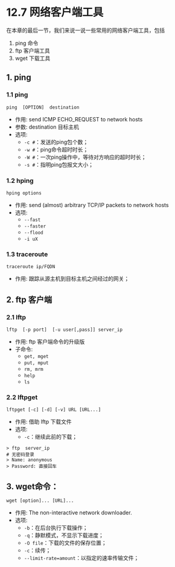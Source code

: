 # 12.7  网络客户端工具
在本章的最后一节，我们来说一说一些常用的网络客户端工具，包括
1. ping 命令
2. ftp 客户端工具
3. wget 下载工具

## 1. ping    
### 1.1 ping
`ping  [OPTION]  destination`
- 作用: send ICMP ECHO_REQUEST to network hosts
- 参数: destination 目标主机
- 选项:
    - `-c #`：发送的ping包个数；
    - `-w #`：ping命令超时时长；
    - `-W #`：一次ping操作中，等待对方响应的超时时长；
    - `-s #`：指明ping包报文大小；

### 1.2 hping
`hping options`
- 作用: send (almost) arbitrary TCP/IP packets to network hosts      
- 选项:
    - `--fast`
    - `--faster`
    - `--flood`
    - `-i uX`

### 1.3 traceroute
`traceroute ip/FQDN`
- 作用: 跟踪从源主机到目标主机之间经过的网关；

## 2. ftp 客户端    
### 2.1 lftp
`lftp  [-p port]  [-u user[,pass]] server_ip`
- 作用: ftp 客户端命令的升级版
- 子命令:
    - `get, mget`
    - `put, mput`
    - `rm, mrm`
    - `help`
    - `ls`

### 2.2 lftpget
`lftpget [-c] [-d] [-v] URL [URL...]`
- 作用: 借助 lftp 下载文件
- 选项:
    - `-c`：继续此前的下载；

```
> ftp  server_ip
# 无密码登录
> Name: anonymous
> Password: 直接回车
```

## 3. wget命令：
`wget [option]... [URL]...`
- 作用: The non-interactive network downloader.
- 选项:
    - `-b`：在后台执行下载操作；
    - `-q`：静默模式，不显示下载进度；
    - `-O file`：下载的文件的保存位置；
    - `-c`：续传；
    - `--limit-rate=amount`：以指定的速率传输文件；
